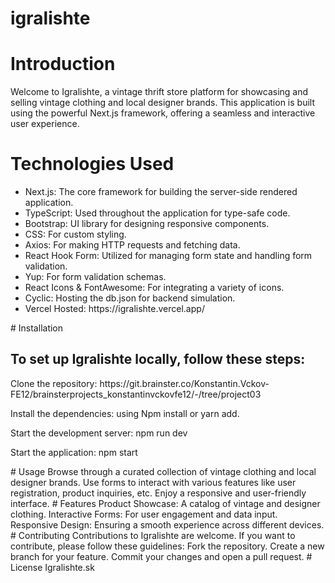 # igralishte
# Introduction
<p>Welcome to Igralishte, a vintage thrift store platform for showcasing and selling vintage clothing and local designer brands. This application is built using the powerful Next.js framework, offering a seamless and interactive user experience.</p>

# Technologies Used
<ul>
<li>
   Next.js: The core framework for building the server-side rendered application.
</li>
<li>
    TypeScript: Used throughout the application for type-safe code.
</li>
<li>
    Bootstrap: UI library for designing responsive components.
</li>
<li>
    CSS: For custom styling.
</li>
<li>
    Axios: For making HTTP requests and fetching data.
</li>
<li>
    React Hook Form: Utilized for managing form state and handling form validation.
</li>
<li>
    Yup: For form validation schemas.
</li>
<li>
    React Icons & FontAwesome: For integrating a variety of icons.
</li>
<li>
    Cyclic: Hosting the db.json for backend simulation.
</li>
<li>
    Vercel Hosted: https://igralishte.vercel.app/
</li>
</ul>
# Installation
<h2>To set up Igralishte locally, follow these steps:</h2>
<p>Clone the repository: https://git.brainster.co/Konstantin.Vckov-FE12/brainsterprojects_konstantinvckovfe12/-/tree/project03</p>
<p>Install the dependencies: using Npm install or yarn add.</p>
<p>Start the development server: npm run dev</p>
<p>Start the application: npm start</p>
# Usage
Browse through a curated collection of vintage clothing and local designer brands.
Use forms to interact with various features like user registration, product inquiries, etc.
Enjoy a responsive and user-friendly interface.
# Features
Product Showcase: A catalog of vintage and designer clothing.
Interactive Forms: For user engagement and data input.
Responsive Design: Ensuring a smooth experience across different devices.
# Contributing
Contributions to Igralishte are welcome. If you want to contribute, please follow these guidelines:
Fork the repository.
Create a new branch for your feature.
Commit your changes and open a pull request.
# License
Igralishte.sk